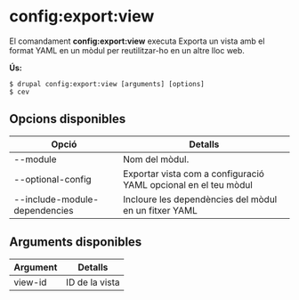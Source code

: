 # config:export:view
El comandament **config:export:view** executa Exporta un vista amb el format YAML en un mòdul per reutilitzar-ho en un altre lloc web.

**Ús:**
```
$ drupal config:export:view [arguments] [options] 
$ cev  
```

## Opcions disponibles
Opció | Detalls
-------|-------------
--module | Nom del mòdul.
--optional-config | Exportar vista com a configuració YAML opcional en el teu mòdul
--include-module-dependencies | Incloure les dependències del mòdul en un fitxer YAML

## Arguments disponibles
Argument | Detalls
---------|-------------
view-id | ID de la vista
